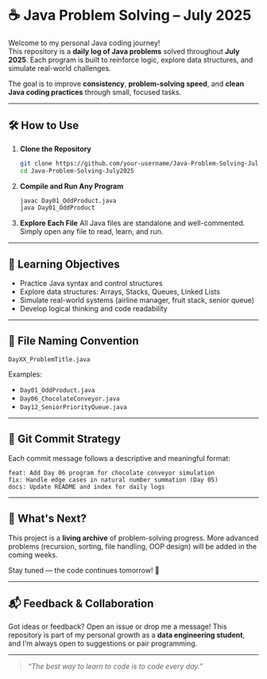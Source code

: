 # ☕ Java Problem Solving – July 2025

Welcome to my personal Java coding journey!  
This repository is a **daily log of Java problems** solved throughout **July 2025**. Each program is built to reinforce logic, explore data structures, and simulate real-world challenges.

The goal is to improve **consistency**, **problem-solving speed**, and **clean Java coding practices** through small, focused tasks.

---

## 🛠️ How to Use

1. **Clone the Repository**  
   ```bash
   git clone https://github.com/your-username/Java-Problem-Solving-July2025.git
   cd Java-Problem-Solving-July2025
    ```

2. **Compile and Run Any Program**

   ```bash
   javac Day01_OddProduct.java
   java Day01_OddProduct
   ```

3. **Explore Each File**
   All Java files are standalone and well-commented. Simply open any file to read, learn, and run.

---

## 🧠 Learning Objectives

* Practice Java syntax and control structures
* Explore data structures: Arrays, Stacks, Queues, Linked Lists
* Simulate real-world systems (airline manager, fruit stack, senior queue)
* Develop logical thinking and code readability

---

## 📁 File Naming Convention

```
DayXX_ProblemTitle.java
```

Examples:

* `Day01_OddProduct.java`
* `Day06_ChocolateConveyor.java`
* `Day12_SeniorPriorityQueue.java`

---

## 📌 Git Commit Strategy

Each commit message follows a descriptive and meaningful format:

```
feat: Add Day 06 program for chocolate conveyor simulation
fix: Handle edge cases in natural number summation (Day 05)
docs: Update README and index for daily logs
```

---

## 🌟 What's Next?

This project is a **living archive** of problem-solving progress.
More advanced problems (recursion, sorting, file handling, OOP design) will be added in the coming weeks.

Stay tuned — the code continues tomorrow! 🚀

---

## 📬 Feedback & Collaboration

Got ideas or feedback? Open an issue or drop me a message!
This repository is part of my personal growth as a **data engineering student**, and I'm always open to suggestions or pair programming.

---

> *“The best way to learn to code is to code every day.”*


